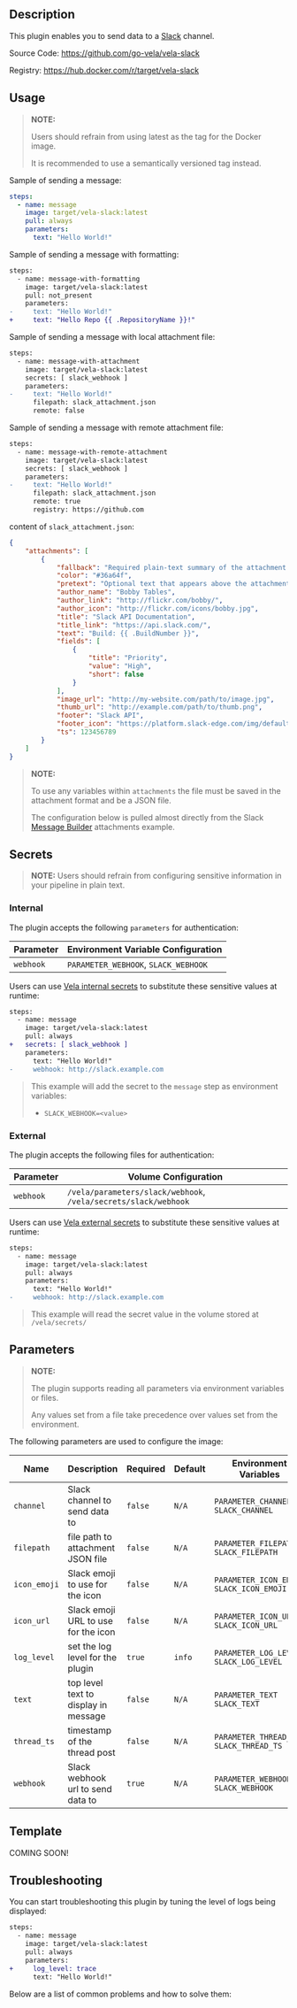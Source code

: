 ## Description

This plugin enables you to send data to a [Slack](https://slack.com/) channel.

Source Code: https://github.com/go-vela/vela-slack

Registry: https://hub.docker.com/r/target/vela-slack

## Usage

> **NOTE:**
>
> Users should refrain from using latest as the tag for the Docker image.
>
> It is recommended to use a semantically versioned tag instead.

Sample of sending a message:

```yaml
steps:
  - name: message
    image: target/vela-slack:latest
    pull: always
    parameters:
      text: "Hello World!"
```

Sample of sending a message with formatting:

```diff
steps:
  - name: message-with-formatting
    image: target/vela-slack:latest
    pull: not_present
    parameters:
-     text: "Hello World!"
+     text: "Hello Repo {{ .RepositoryName }}!"
```

Sample of sending a message with local attachment file:

```diff
steps:
  - name: message-with-attachment
    image: target/vela-slack:latest
    secrets: [ slack_webhook ]
    parameters:
-     text: "Hello World!"
      filepath: slack_attachment.json
      remote: false
```

Sample of sending a message with remote attachment file:

```diff
steps:
  - name: message-with-remote-attachment
    image: target/vela-slack:latest
    secrets: [ slack_webhook ]
    parameters:
-     text: "Hello World!"
      filepath: slack_attachment.json
      remote: true
      registry: https://github.com
```

content of `slack_attachment.json`:

```json
{
    "attachments": [
        {
            "fallback": "Required plain-text summary of the attachment.",
            "color": "#36a64f",
            "pretext": "Optional text that appears above the attachment block",
            "author_name": "Bobby Tables",
            "author_link": "http://flickr.com/bobby/",
            "author_icon": "http://flickr.com/icons/bobby.jpg",
            "title": "Slack API Documentation",
            "title_link": "https://api.slack.com/",
            "text": "Build: {{ .BuildNumber }}",
            "fields": [
                {
                    "title": "Priority",
                    "value": "High",
                    "short": false
                }
            ],
            "image_url": "http://my-website.com/path/to/image.jpg",
            "thumb_url": "http://example.com/path/to/thumb.png",
            "footer": "Slack API",
            "footer_icon": "https://platform.slack-edge.com/img/default_application_icon.png",
            "ts": 123456789
        }
    ]
}
```

> **NOTE:**
>
> To use any variables within `attachments` the file must be saved in the attachment format and be a JSON file.
>
> The configuration below is pulled almost directly from the Slack [Message Builder](https://api.slack.com/docs/messages/builder) attachments example.

## Secrets

> **NOTE:** Users should refrain from configuring sensitive information in your pipeline in plain text.

### Internal

The plugin accepts the following `parameters` for authentication:

| Parameter | Environment Variable Configuration   |
| --------- | ------------------------------------ |
| `webhook` | `PARAMETER_WEBHOOK`, `SLACK_WEBHOOK` |

Users can use [Vela internal secrets](https://go-vela.github.io/docs/tour/secrets/) to substitute these sensitive values at runtime:

```diff
steps:
  - name: message
    image: target/vela-slack:latest
    pull: always
+   secrets: [ slack_webhook ]
    parameters:
      text: "Hello World!"
-     webhook: http://slack.example.com
```

> This example will add the secret to the `message` step as environment variables:
>
> * `SLACK_WEBHOOK=<value>`

### External

The plugin accepts the following files for authentication:

| Parameter | Volume Configuration                                            |
| --------- | --------------------------------------------------------------- |
| `webhook` | `/vela/parameters/slack/webhook`, `/vela/secrets/slack/webhook` |

Users can use [Vela external secrets](https://go-vela.github.io/docs/concepts/pipeline/secrets/origin/) to substitute these sensitive values at runtime:

```diff
steps:
  - name: message
    image: target/vela-slack:latest
    pull: always
    parameters:
      text: "Hello World!"
-     webhook: http://slack.example.com
```

> This example will read the secret value in the volume stored at `/vela/secrets/`

## Parameters

> **NOTE:**
>
> The plugin supports reading all parameters via environment variables or files.
>
> Any values set from a file take precedence over values set from the environment.

The following parameters are used to configure the image:

| Name         | Description                          | Required | Default | Environment Variables                        |
| ------------ | ------------------------------------ | -------- | ------- | -------------------------------------------- |
| `channel`    | Slack channel to send data to        | `false`  | `N/A`   | `PARAMETER_CHANNEL`<br>`SLACK_CHANNEL`       |
| `filepath`   | file path to attachment JSON file    | `false`  | `N/A`   | `PARAMETER_FILEPATH`<br>`SLACK_FILEPATH`     |
| `icon_emoji` | Slack emoji to use for the icon      | `false`  | `N/A`   | `PARAMETER_ICON_EMOJI`<br>`SLACK_ICON_EMOJI` |
| `icon_url`   | Slack emoji URL to use for the icon  | `false`  | `N/A`   | `PARAMETER_ICON_URL`<br>`SLACK_ICON_URL`     |
| `log_level`  | set the log level for the plugin     | `true`   | `info`  | `PARAMETER_LOG_LEVEL`<br>`SLACK_LOG_LEVEL`   |
| `text`       | top level text to display in message | `false`  | `N/A`   | `PARAMETER_TEXT`<br>`SLACK_TEXT`             |
| `thread_ts`  | timestamp of the thread post         | `false`  | `N/A`   | `PARAMETER_THREAD_TS`<br>`SLACK_THREAD_TS`   |
| `webhook`    | Slack webhook url to send data to    | `true`   | `N/A`   | `PARAMETER_WEBHOOK`<br>`SLACK_WEBHOOK`       |

## Template

COMING SOON!

## Troubleshooting

You can start troubleshooting this plugin by tuning the level of logs being displayed:

```diff
steps:
  - name: message
    image: target/vela-slack:latest
    pull: always
    parameters:
+     log_level: trace
      text: "Hello World!"
```

Below are a list of common problems and how to solve them:

